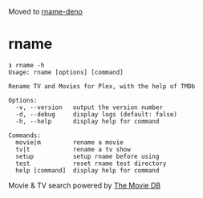Moved to [rname-deno](https://github.com/Jamesford/rname-deno)

# rname

```
❯ rname -h
Usage: rname [options] [command]

Rename TV and Movies for Plex, with the help of TMDb

Options:
  -v, --version   output the version number
  -d, --debug     display logs (default: false)
  -h, --help      display help for command

Commands:
  movie|m         rename a movie
  tv|t            rename a tv show
  setup           setup rname before using
  test            reset rname test directory
  help [command]  display help for command

```

Movie & TV search powered by [The Movie DB](https://www.themoviedb.org/)
